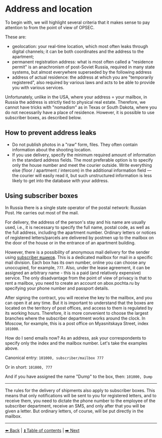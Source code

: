 # Address and location

To begin with, we will highlight several criteria that it makes sense to pay attention to from the point of view of OPSEC.

These are:
- geolocation: your real-time location, which most often leaks through digital channels; it can be both coordinates and the address to the apartment;
- permanent registration address: what is most often called a "residence permit" is an anachronism of post-Soviet Russia, required in many state systems, but almost everywhere superseded by the following address
- address of actual residence: the address at which you are "temporarily registered", also required by various laws and acts to be able to provide you with various services.

Unfortunately, unlike in the USA, where your address = your mailbox, in Russia the address is strictly tied to physical real estate. Therefore, we cannot have tricks with "nomadism" as in Texas or South Dakota, where you do not necessarily have a place of residence. However, it is possible to use subscriber boxes, as described below.

## How to prevent address leaks

- Do not publish photos in a "raw" form, files. They often contain information about the shooting location.
- If you use delivery, specify the minimum required amount of information in the standard address fields.
The most preferable option is to specify only the house number and meet the courier outside.
Write everything else (floor / apartment / intercom) in the additional information field — the courier will easily read it, but such unstructured information is less likely to get into the database with your address.

## Using subscriber boxes

In Russia there is a single state operator of the postal network: Russian Post. He carries out most of the mail.

For delivery, the address of the person's stay and his name are usually used, i.e., it is necessary to specify the full name, postal code, as well as the full address, including the apartment number. Ordinary letters or notices of registered letters/parcels are delivered by postmen up to the mailbox on the door of the house or in the entrance of an apartment building.

However, there is a possibility of anonymous mail delivery for the sender using [subscriber ящиков](https://ru.wikipedia.org/wiki/%D0%90%D0%B1%D0%BE%D0%BD%D0%B5%D0%BD%D1%82%D1%81%D0%BA%D0%B8%D0%B9_%D1%8F%D1%89%D0%B8%D0%BA).
This is a dedicated mailbox for mail in a specific mail division. Each box has its own number, online you can choose any unoccupied, for example, `777`.
Also, under the lease agreement, it can be assigned an arbitrary name - this is a paid (and relatively expensive) service.
The only disadvantage from the point of view of privacy is that to rent a mailbox, you need to create an account on abox.pochta.ru by specifying your phone number and passport details.

After signing the contract, you will receive the key to the mailbox, and you can open it at any time. But it is important to understand that the boxes are located on the territory of post offices, and access to them is regulated by its working hours.
Therefore, it is more convenient to choose the largest branches where the subscriber department works around the clock. In Moscow, for example, this is a post office on Myasnitskaya Street, index `101000`.

How do I send emails now? As an address, ask your correspondents to specify only the index and the mailbox number. Let's take the examples above.

Canonical entry: `101000, subscriber/mailbox 777`

Or in short: `101000, 777`

And if you have assigned the name "Dump" to the box, then: `101000, Dump`

---

The rules for the delivery of shipments also apply to subscriber boxes. This means that only notifications will be sent to you for registered letters,
and to receive them, you need to dictate the phone number to the employee of the subscriber department, receive an SMS, and only after that you will be given a letter.
But ordinary letters, of course, will be put directly in the mailbox.

---

[⬅️ Back](./fio-birthday.md) | [⏫ Table of contents](../README.md) | [➡️ Next](./password.md)
